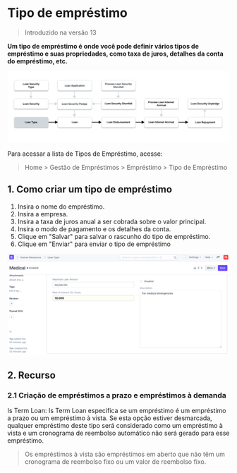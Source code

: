 # Tipo de empréstimo



> Introduzido na versão 13


**Um tipo de empréstimo é onde você pode definir vários tipos de empréstimo e suas propriedades, como taxa de juros, detalhes da conta do empréstimo, etc.**


![Criar tipo de empréstimo](/files/loan-type-flow.png)


Para acessar a lista de Tipos de Empréstimo, acesse:
> Home > Gestão de Empréstimos > Empréstimo > Tipo de Empréstimo


## 1. Como criar um tipo de empréstimo


1. Insira o nome do empréstimo.
2. Insira a empresa.
3. Insira a taxa de juros anual a ser cobrada sobre o valor principal.
4. Insira o modo de pagamento e os detalhes da conta.
5. Clique em "Salvar" para salvar o rascunho do tipo de empréstimo.
6. Clique em "Enviar" para enviar o tipo de empréstimo


![Tipo de empréstimo](/files/loan-type.png)


## 2. Recurso


### 2.1 Criação de empréstimos a prazo e empréstimos à demanda


Is Term Loan: Is Term Loan especifica se um empréstimo é um empréstimo a prazo ou um empréstimo à vista. Se esta opção estiver desmarcada, qualquer empréstimo deste tipo será considerado como um empréstimo à vista e um cronograma de reembolso automático não será gerado para esse empréstimo.


> Os empréstimos à vista são empréstimos em aberto que não têm um cronograma de reembolso fixo ou um valor de reembolso fixo.



